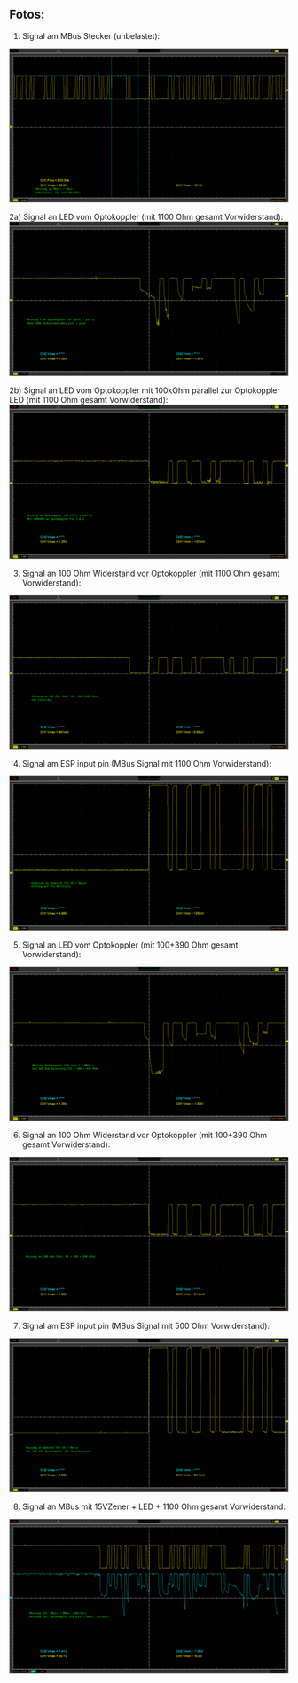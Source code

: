 ## Fotos:
1) Signal am MBus Stecker (unbelastet):
<img src="Kaifa-MBus-unbelastet.png">

2a) Signal an LED vom Optokoppler (mit 1100 Ohm gesamt Vorwiderstand):
<img src="Kaifa-MBus-1100ohm_gemessen-an-optokLED.png">

2b) Signal an LED vom Optokoppler mit 100kOhm parallel zur Optokoppler LED (mit 1100 Ohm gesamt Vorwiderstand):
<img src="Kaifa-MBus-1100ohm_gemessen-an-optokLED-mit100k-amOPTOled.png">

3) Signal an 100 Ohm Widerstand vor Optokoppler (mit 1100 Ohm gesamt Vorwiderstand):
<img src="Kaifa-MBus-1100ohm_gemessen-an-100ohm.png">

4) Signal am ESP input pin (MBus Signal mit 1100 Ohm Vorwiderstand):
<img src="Kaifa-MBus-1100ohm_gemessen-an-esp-pin.png">

5) Signal an LED vom Optokoppler (mit 100+390 Ohm gesamt Vorwiderstand):
<img src="Kaifa-MBus-500ohm_gemessen-an-optokLED.png">

6) Signal an 100 Ohm Widerstand vor Optokoppler (mit 100+390 Ohm gesamt Vorwiderstand):
<img src="Kaifa-MBus-500ohm_gemessen-an-100ohm.png">

7) Signal am ESP input pin (MBus Signal mit 500 Ohm Vorwiderstand):
<img src="Kaifa-MBus-500ohm_gemessen-an-esp-pin.png">

8) Signal an MBus mit 15VZener + LED + 1100 Ohm gesamt Vorwiderstand:
<img src="Kaifa-MBus-1100ohm_15vZdiode_led-ch2_1V_OptokoLED.png">

